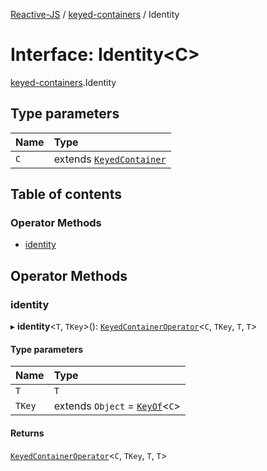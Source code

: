 [Reactive-JS](../README.md) / [keyed-containers](../modules/keyed_containers.md) / Identity

# Interface: Identity<C\>

[keyed-containers](../modules/keyed_containers.md).Identity

## Type parameters

| Name | Type |
| :------ | :------ |
| `C` | extends [`KeyedContainer`](keyed_containers.KeyedContainer.md) |

## Table of contents

### Operator Methods

- [identity](keyed_containers.Identity.md#identity)

## Operator Methods

### identity

▸ **identity**<`T`, `TKey`\>(): [`KeyedContainerOperator`](../modules/keyed_containers.md#keyedcontaineroperator)<`C`, `TKey`, `T`, `T`\>

#### Type parameters

| Name | Type |
| :------ | :------ |
| `T` | `T` |
| `TKey` | extends `Object` = [`KeyOf`](../modules/keyed_containers.md#keyof)<`C`\> |

#### Returns

[`KeyedContainerOperator`](../modules/keyed_containers.md#keyedcontaineroperator)<`C`, `TKey`, `T`, `T`\>
